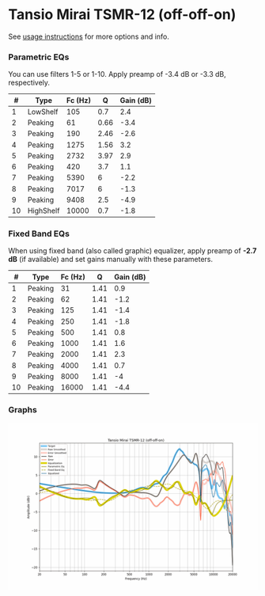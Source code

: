 # Tansio Mirai TSMR-12 (off-off-on)
See [usage instructions](https://github.com/jaakkopasanen/AutoEq#usage) for more options and info.

### Parametric EQs
You can use filters 1-5 or 1-10. Apply preamp of -3.4 dB or -3.3 dB, respectively.

|   # | Type      |   Fc (Hz) |    Q |   Gain (dB) |
|-----|-----------|-----------|------|-------------|
|   1 | LowShelf  |       105 | 0.7  |         2.4 |
|   2 | Peaking   |        61 | 0.66 |        -3.4 |
|   3 | Peaking   |       190 | 2.46 |        -2.6 |
|   4 | Peaking   |      1275 | 1.56 |         3.2 |
|   5 | Peaking   |      2732 | 3.97 |         2.9 |
|   6 | Peaking   |       420 | 3.7  |         1.1 |
|   7 | Peaking   |      5390 | 6    |        -2.2 |
|   8 | Peaking   |      7017 | 6    |        -1.3 |
|   9 | Peaking   |      9408 | 2.5  |        -4.9 |
|  10 | HighShelf |     10000 | 0.7  |        -1.8 |

### Fixed Band EQs
When using fixed band (also called graphic) equalizer, apply preamp of **-2.7 dB** (if available) and set gains manually with these parameters.

|   # | Type    |   Fc (Hz) |    Q |   Gain (dB) |
|-----|---------|-----------|------|-------------|
|   1 | Peaking |        31 | 1.41 |         0.9 |
|   2 | Peaking |        62 | 1.41 |        -1.2 |
|   3 | Peaking |       125 | 1.41 |        -1.4 |
|   4 | Peaking |       250 | 1.41 |        -1.8 |
|   5 | Peaking |       500 | 1.41 |         0.8 |
|   6 | Peaking |      1000 | 1.41 |         1.6 |
|   7 | Peaking |      2000 | 1.41 |         2.3 |
|   8 | Peaking |      4000 | 1.41 |         0.7 |
|   9 | Peaking |      8000 | 1.41 |        -4   |
|  10 | Peaking |     16000 | 1.41 |        -4.4 |

### Graphs
![](./Tansio%20Mirai%20TSMR-12%20(off-off-on).png)
